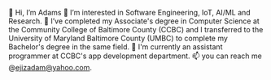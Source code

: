 👋 Hi, I’m Adams
👀 I’m interested in Software Engineering, IoT, AI/ML and Research.
🌱 I’ve completed my Associate's degree in Computer Science at the Community College of Baltimore County (CCBC) and I transferred to the University of Maryland Baltimore County (UMBC) to complete my Bachelor's degree in the same field.
💞️ I'm currently an assistant programmer at CCBC's app development department.
📫 you can reach me @ejizadam@yahoo.com.
